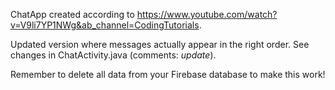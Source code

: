 ChatApp created according to https://www.youtube.com/watch?v=V9li7YP1NWg&ab_channel=CodingTutorials.

Updated version where messages actually appear in the right order. See changes in ChatActivity.java (comments: *update*).

Remember to delete all data from your Firebase database to make this work!
